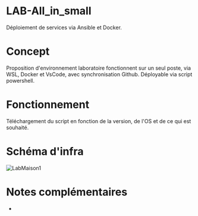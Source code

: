 # LAB-All_in_small
Déploiement de services via Ansible et Docker.

# Concept 
Proposition d'environnement laboratoire fonctionnent sur un seul poste, via WSL, Docker et VsCode, avec synchronisation Github. 
Déployable via script powershell.


# Fonctionnement 
Téléchargement du script en fonction de la version, de l'OS et de ce qui est souhaité. 

# Schéma d'infra 
![LabMaison1](https://github.com/user-attachments/assets/4359f1da-fc29-4820-8163-eae0c812a5e4)


# Notes complémentaires
-